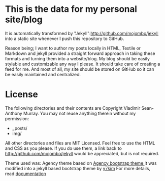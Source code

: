 This is the data for my personal site/blog
====================

It is automatically transformed by "Jekyll":http://github.com/mojombo/jekyll into a static site whenever I push this repository to GitHub.

Reason being; I want to author my posts locally in HTML, Textile or Markdown and jekyll provided a straight forward approach in taking these formats and turning them into a website/blog.
My blog should be easily stylable and customizable any way I please. It should take care of creating a feed for me. And most of all, my site should be stored on GitHub so it can be easily maintained and centralized.

# License

The following directories and their contents are Copyright Vladimir Sean-Anthony Murray. You may not reuse anything therein without my permission:

* _posts/
* img/

All other directories and files are MIT Licensed. Feel free to use the HTML and CSS as you please. If you do use them, a link back to http://github.com/mojombo/jekyll would be appreciated, but is not required.

Theme used was: Agency theme based on [Agency bootstrap theme ](http://startbootstrap.com/templates/agency/)
It was modified into a jekyll based bootstrap theme by [y7kim](https://github.com/y7kim/agency-jekyll-theme)
For more details, read [documentation](http://jekyllrb.com/)
